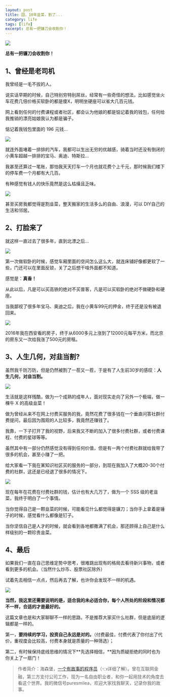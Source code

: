 ```yaml
---
layout: post
title: 囧，10年韭菜，割了...
category: life
tags: [life]
excerpt: 总有一把镰刀会收割你！
---
```


![](http://favorites.ren/assets/images/2020/it/jiucai/jiucai01.jpg) 

**总有一把镰刀会收割你！**

## 1、曾经是老司机

我曾经是一毛不拔的人。

说实话早期的时候，自己特别穷特别屌丝，经常有一些奇怪的想法，比如感觉坐火车花费几倍价格买软卧的都是傻X，明明坐硬座可以省大几百元钱。

网上看到任何的付费课程或者社区，都会认为他娘的都是惦记着我的钱包，任何给我推销的漂亮姑娘我认为都是骗子。

惦记着我钱包里面的 196 元钱...

![](http://favorites.ren/assets/images/2020/it/jiucai/jiucai02.jpg) 

就连外面堵着一排排的汽车，我都可以生出无穷的优越感，骑着当时还没有倒闭的小黄车超越一排排的宝马、奥迪、特斯拉...

我甚至还算过一笔账，那怕我天天打车一个月也就花费个上千元，那时候我们楼下的停车费一个月都有大几百。

有种感觉有钱人的快乐竟然是这么枯燥且乏味。

![](http://favorites.ren/assets/images/2020/it/jiucai/jiucai03.jpg) 

甚至买房我都觉得是割韭菜，整天搬家的生活多么的自由、浪漫，可以 DIY自己的生活和邻居。

## 2、打脸来了

就这样一直过去了很多年，直到北漂之后...

![](http://favorites.ren/assets/images/2020/it/jiucai/jiucai04.jpg) 

第一次做软卧的时候，感觉车厢里面的空间怎么这么大，就连床铺好像都更软了一些，门还可以在里面反锁，关了之后想干啥外面都不知道。

感觉是：**真香！**

从此以后，凡是可以买高铁的绝对不买普客，凡是可以买软卧的绝对不做硬卧和硬座。

当我鄙视了很多年宝马、奥迪之后，我在小黄车99元的押金，终于还是没有被退回来。

![](http://favorites.ren/assets/images/2020/it/jiucai/jiucai05.jpg) 

2016年我在西安看的房子，终于从6000多元上涨到了12000元每平方米，而北京的房东又一次给我涨了500元的房租。

## 3、人生几何，对韭当割?

虽然我千防万防，但是仍然被割了一茬又一茬，于是有了人生前30岁的感叹：**人生几何，对韭当割。**

![](http://favorites.ren/assets/images/2020/it/jiucai/jiucai06.jpg) 

生活就是这样残酷，做为一个成熟的成年人，面对现实走向了另外一个极端，做一棵牛 X 的高级韭菜！

做为曾经从来不在网上付费买服务的我，竟然花费了很多钱在一个垂直问答社群付费提问，最后因为围观的人比较多，我竟然还赚钱了。

我靠，一下子打开了我的视野，后来我又不断的加入了很多付费社群，或者付费课程、付费的星球等等。

虽然其中有一部分仍然感觉没有得到任何价值，但是有一两个付费社群就给我带了很多的机会，甚至小赚了一把。

给大家看一下我在某知识社区买的服务的一部分，到现在我加入了大概20-30个付费的社群，这还是已经退了很多的情况下。

![](http://favorites.ren/assets/images/2020/it/jiucai/jiucai07.jpg) 

现在每年在花费在付费社群的钱，估计也有大几万了，做为一个 SSS 级的老韭菜，我终于明白了一个事情。

当你觉得自己是一颗韭菜的时候，可能看见什么都觉得是镰刀；当你手上拿着是锤子的时候，感觉看什么都像是钉子。

当你坚信自己是人才的时候，就会看到各地都撒满了机会，那还顾得上自己是什么样级别的一颗珍贵韭菜。

## 4、最后

如果我们一直在自己思维定势中思考，很难跳出现有的格局去看待新兴事物，或者看到更多的机会。（当然什么炒币、股票社区除外）

试着先去相信一点点，然后再去了解，也许你会发现不一样的机遇。

![](http://favorites.ren/assets/images/2020/it/jiucai/jiucai08.jpg) 

**当然，我这里还需要说明的是，适合我的未必适合你，每个人所处的阶段和情况都不一样，合适的才是最好的。**

这篇文章也是和大家聊聊不一样的思路，不是推荐大家买什么社群，但是底层的逻辑都是一样的。

第一，**要持续的学习，投资自己永远是对的。**（付费最佳，付费代表了你付出了代价，重视度会比较高，付费本身就是质量的一种筛选）；

第二，有时候保持底线思维的情况下**先选择相信，**因为质疑拒绝的同时也为你关上了一扇门！


>作者简介：海森堡，[一个有故事的程序员](https://mp.weixin.qq.com/s/bPk_-DcGF_7lTDoR1pKqVg)（👈详细了解）。曾在互联网金融，第三方支付公司工作，现为一名自由职业者，和你一起用技术的角度去看这个世界。我的微信号puresmilea，欢迎大家找我聊天，记录你我的故事。